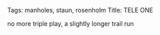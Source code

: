 Tags: manholes, staun, rosenholm
Title: TELE ONE
  
no more triple play, a slightly longer trail run